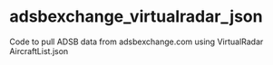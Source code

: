 # adsbexchange_virtualradar_json
Code to pull ADSB data from adsbexchange.com using VirtualRadar AircraftList.json
